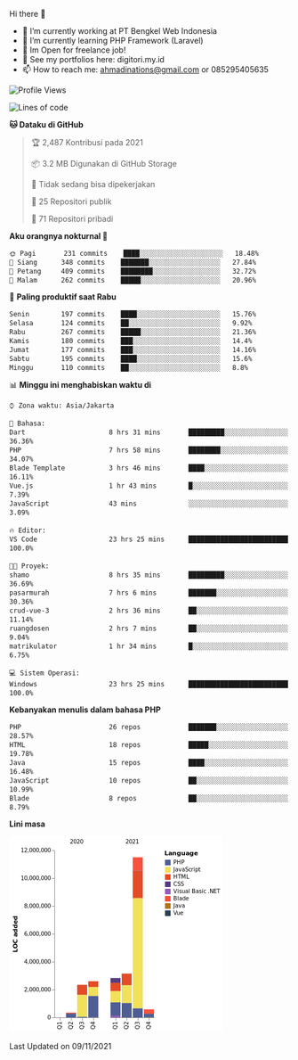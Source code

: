 Hi there 👋

- 🔭 I’m currently working at PT Bengkel Web Indonesia
- 🌱 I’m currently learning PHP Framework (Laravel)
- 📂 Im Open for freelance job!
- 🧷 See my portfolios here: digitori.my.id
- 📫 How to reach me: ahmadinations@gmail.com or 085295405635


<!--START_SECTION:waka-->
![Profile Views](http://img.shields.io/badge/Profil%20dilihat-7-blue)

![Lines of code](https://img.shields.io/badge/Sejak%20Hello%20World%20aku%20telah%20menulis-23.4%20million%20baris%20kode-blue)

**🐱 Dataku di GitHub** 

> 🏆 2,487 Kontribusi pada 2021
 > 
> 📦 3.2 MB Digunakan di GitHub Storage 
 > 
> 🚫 Tidak sedang bisa dipekerjakan
 > 
> 📜 25 Repositori publik 
 > 
> 🔑 71 Repositori pribadi  
 > 
**Aku orangnya nokturnal 🦉** 

```text
🌞 Pagi       231 commits    ████░░░░░░░░░░░░░░░░░░░░░   18.48% 
🌆 Siang      348 commits    ███████░░░░░░░░░░░░░░░░░░   27.84% 
🌃 Petang     409 commits    ████████░░░░░░░░░░░░░░░░░   32.72% 
🌙 Malam      262 commits    █████░░░░░░░░░░░░░░░░░░░░   20.96%

```
📅 **Paling produktif saat Rabu** 

```text
Senin        197 commits    ████░░░░░░░░░░░░░░░░░░░░░   15.76% 
Selasa       124 commits    ██░░░░░░░░░░░░░░░░░░░░░░░   9.92% 
Rabu         267 commits    █████░░░░░░░░░░░░░░░░░░░░   21.36% 
Kamis        180 commits    ███░░░░░░░░░░░░░░░░░░░░░░   14.4% 
Jumat        177 commits    ███░░░░░░░░░░░░░░░░░░░░░░   14.16% 
Sabtu        195 commits    ████░░░░░░░░░░░░░░░░░░░░░   15.6% 
Minggu       110 commits    ██░░░░░░░░░░░░░░░░░░░░░░░   8.8%

```


📊 **Minggu ini menghabiskan waktu di** 

```text
⌚︎ Zona waktu: Asia/Jakarta

💬 Bahasa: 
Dart                     8 hrs 31 mins       █████████░░░░░░░░░░░░░░░░   36.36% 
PHP                      7 hrs 58 mins       ████████░░░░░░░░░░░░░░░░░   34.07% 
Blade Template           3 hrs 46 mins       ████░░░░░░░░░░░░░░░░░░░░░   16.11% 
Vue.js                   1 hr 43 mins        █░░░░░░░░░░░░░░░░░░░░░░░░   7.39% 
JavaScript               43 mins             ░░░░░░░░░░░░░░░░░░░░░░░░░   3.09%

🔥 Editor: 
VS Code                  23 hrs 25 mins      █████████████████████████   100.0%

🐱‍💻 Proyek: 
shamo                    8 hrs 35 mins       █████████░░░░░░░░░░░░░░░░   36.69% 
pasarmurah               7 hrs 6 mins        ███████░░░░░░░░░░░░░░░░░░   30.36% 
crud-vue-3               2 hrs 36 mins       ██░░░░░░░░░░░░░░░░░░░░░░░   11.14% 
ruangdosen               2 hrs 7 mins        ██░░░░░░░░░░░░░░░░░░░░░░░   9.04% 
matrikulator             1 hr 34 mins        █░░░░░░░░░░░░░░░░░░░░░░░░   6.75%

💻 Sistem Operasi: 
Windows                  23 hrs 25 mins      █████████████████████████   100.0%

```

**Kebanyakan menulis dalam bahasa PHP** 

```text
PHP                      26 repos            ███████░░░░░░░░░░░░░░░░░░   28.57% 
HTML                     18 repos            █████░░░░░░░░░░░░░░░░░░░░   19.78% 
Java                     15 repos            ████░░░░░░░░░░░░░░░░░░░░░   16.48% 
JavaScript               10 repos            ██░░░░░░░░░░░░░░░░░░░░░░░   10.99% 
Blade                    8 repos             ██░░░░░░░░░░░░░░░░░░░░░░░   8.79%

```


**Lini masa**

![Chart not found](https://raw.githubusercontent.com/MuhamadAhmadin/MuhamadAhmadin/master/charts/bar_graph.png) 


 Last Updated on 09/11/2021
<!--END_SECTION:waka-->
